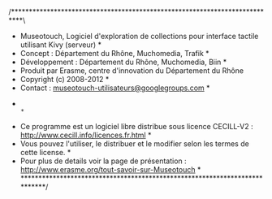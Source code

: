 /***************************************************************************\
 *  Museotouch, Logiciel d'exploration de collections pour interface tactile utilisant Kivy (serveur)                        *
 *  Concept : Département du Rhône, Muchomedia, Trafik *  
 *  Développement : Département du Rhône, Muchomedia, Biin *  
 *  Produit par Erasme, centre d'innovation du Département du Rhône  
 *  Copyright (c) 2008-2012                                                *
 *  Contact : museotouch-utilisateurs@googlegroups.com                                                *
 *                                                                         *
 *  Ce programme est un logiciel libre distribue sous licence CECILL-V2 : http://www.cecill.info/licences.fr.html *
 *  Vous pouvez l'utiliser, le distribuer et le modifier selon les termes de cette license. *
 *  Pour plus de details voir la page de présentation : http://www.erasme.org/tout-savoir-sur-Museotouch *
\***************************************************************************/